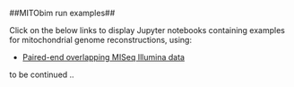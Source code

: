 ##MITObim run examples##

Click on the below links to display Jupyter notebooks containing examples for mitochondrial genome reconstructions, using:

 - [Paired-end overlapping MISeq Illumina data](https://github.com/chrishah/MITObim/blob/master/examples/notebooks/MISeq_overlapping_PE.ipynb)

to be continued ..

